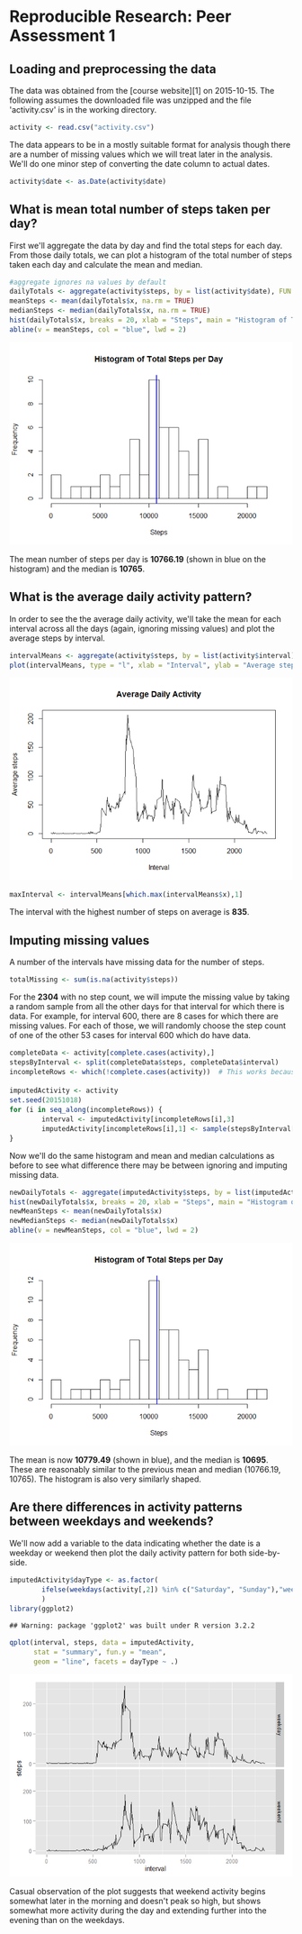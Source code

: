 # Reproducible Research: Peer Assessment 1


## Loading and preprocessing the data
The data was obtained from the [course website][1] on 2015-10-15.  The following assumes the downloaded file
was unzipped and the file 'activity.csv' is in the working directory.


```r
activity <- read.csv("activity.csv")
```

The data appears to be in a mostly suitable format for analysis though there are a number of missing values which we will treat later in the analysis.  We'll do one minor step of converting the date column to actual dates.


```r
activity$date <- as.Date(activity$date)
```

## What is mean total number of steps taken per day?

First we'll aggregate the data by day and find the total steps for each day.  From those daily totals, we can plot a histogram of the total number of steps taken each day and calculate the mean and median.


```r
#aggregate ignores na values by default
dailyTotals <- aggregate(activity$steps, by = list(activity$date), FUN = sum)
meanSteps <- mean(dailyTotals$x, na.rm = TRUE)
medianSteps <- median(dailyTotals$x, na.rm = TRUE)
hist(dailyTotals$x, breaks = 20, xlab = "Steps", main = "Histogram of Total Steps per Day")
abline(v = meanSteps, col = "blue", lwd = 2)
```

![](PA1_template_files/figure-html/unnamed-chunk-3-1.png) 

The mean number of steps per day is **10766.19** (shown in blue on the histogram) and the median is **10765**.

## What is the average daily activity pattern?

In order to see the the average daily activity, we'll take the mean for each interval across all the days (again, ignoring missing values) and plot the average steps by interval.


```r
intervalMeans <- aggregate(activity$steps, by = list(activity$interval), mean, na.rm = TRUE)
plot(intervalMeans, type = "l", xlab = "Interval", ylab = "Average steps", main = "Average Daily Activity")
```

![](PA1_template_files/figure-html/unnamed-chunk-4-1.png) 

```r
maxInterval <- intervalMeans[which.max(intervalMeans$x),1]
```

The interval with the highest number of steps on average is **835**.

## Imputing missing values

A number of the intervals have missing data for the number of steps.


```r
totalMissing <- sum(is.na(activity$steps))
```

For the **2304** with no step count, we will impute the missing value by taking a random sample from all the other days for that interval for which there is data.  For example, for interval 600, there are 8 cases for which there are missing values.  For each of those, we will randomly choose the step count of one of the other 53 cases for interval 600 which do have data.


```r
completeData <- activity[complete.cases(activity),]
stepsByInterval <- split(completeData$steps, completeData$interval)
incompleteRows <- which(!complete.cases(activity))  # This works because steps is the only possible missing value

imputedActivity <- activity
set.seed(20151018)
for (i in seq_along(incompleteRows)) {
        interval <- imputedActivity[incompleteRows[i],3]
        imputedActivity[incompleteRows[i],1] <- sample(stepsByInterval[[as.character(interval)]], 1)
}
```

Now we'll do the same histogram and mean and median calculations as before to see what difference there may be between ignoring and imputing missing data.


```r
newDailyTotals <- aggregate(imputedActivity$steps, by = list(imputedActivity$date), FUN = sum)
hist(newDailyTotals$x, breaks = 20, xlab = "Steps", main = "Histogram of Total Steps per Day")
newMeanSteps <- mean(newDailyTotals$x)
newMedianSteps <- median(newDailyTotals$x)
abline(v = newMeanSteps, col = "blue", lwd = 2)
```

![](PA1_template_files/figure-html/unnamed-chunk-7-1.png) 

The mean is now **10779.49** (shown in blue), and the median is **10695**.  These are reasonably similar to the previous mean and median (10766.19, 10765).  The histogram is also very similarly shaped.

## Are there differences in activity patterns between weekdays and weekends?

We'll now add a variable to the data indicating whether the date is a weekday or weekend then plot the daily activity pattern for both side-by-side.


```r
imputedActivity$dayType <- as.factor(
        ifelse(weekdays(activity[,2]) %in% c("Saturday", "Sunday"),"weekend", "weekday")
        )
library(ggplot2)
```

```
## Warning: package 'ggplot2' was built under R version 3.2.2
```

```r
qplot(interval, steps, data = imputedActivity, 
      stat = "summary", fun.y = "mean", 
      geom = "line", facets = dayType ~ .)
```

![](PA1_template_files/figure-html/unnamed-chunk-8-1.png) 

Casual observation of the plot suggests that weekend activity begins somewhat later in the morning and doesn't peak so high, but shows somewhat more activity during the day and extending further into the evening than on the weekdays.
